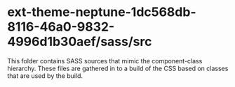# ext-theme-neptune-1dc568db-8116-46a0-9832-4996d1b30aef/sass/src

This folder contains SASS sources that mimic the component-class hierarchy. These files
are gathered in to a build of the CSS based on classes that are used by the build.
